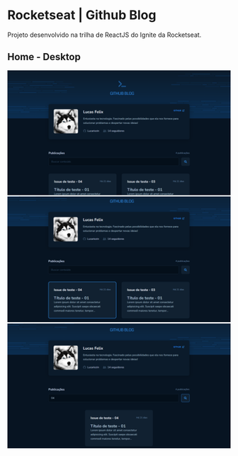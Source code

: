 # Rocketseat | Github Blog

Projeto desenvolvido na trilha de ReactJS do Ignite da Rocketseat.

## Home - Desktop

<img src="./public/readme-images/home-desktop-01.png" alt="" />
<img src="./public/readme-images/home-desktop-02.png" alt="" />
<img src="./public/readme-images/home-desktop-03.png" alt="" />

